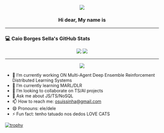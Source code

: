<!-- Banner -->
<p align="center">
  <img src="https://capsule-render.vercel.app/api?type=waving&color=red&height=150&section=header"/>
</p>

<h3 align="center">Hi dear, My name is</h3>

---

### 💻 Caio Borges Sella's GitHub Stats

<p align="center">
  <img src="https://github-readme-stats.vercel.app/api?username=CAIOZIn1&theme=radical&show_icons=true&hide_border=true" />
  <img src="https://github-readme-stats.vercel.app/api/top-langs/?username=CAIOZIn1&layout=compact&theme=radical&hide_border=true" />
</p>

---

<p align="center">
  <img src="https://capsule-render.vercel.app/api?type=waving&color=red&height=150&section=footer"/>
</p>

- 🔭 I’m currently working ON Multi-Agent Deep Ensemble Reinforcement Distributed Learning Systems 
- 🌱 I’m currently learning MARL/DLR
- 👯 I’m looking to collaborate on TS/AI projects
- 💬 Ask me about JS/TS/NoSQL
- 📫 How to reach me: osuissinha@gmail.com
- 😄 Pronouns: ele/dele
- ⚡ Fun fact: tenho tatuado nos dedos LOVE CATS

[![trophy](https://github-profile-trophy.vercel.app/?username=suissa)](https://github.com/ryo-ma/github-profile-trophy)
